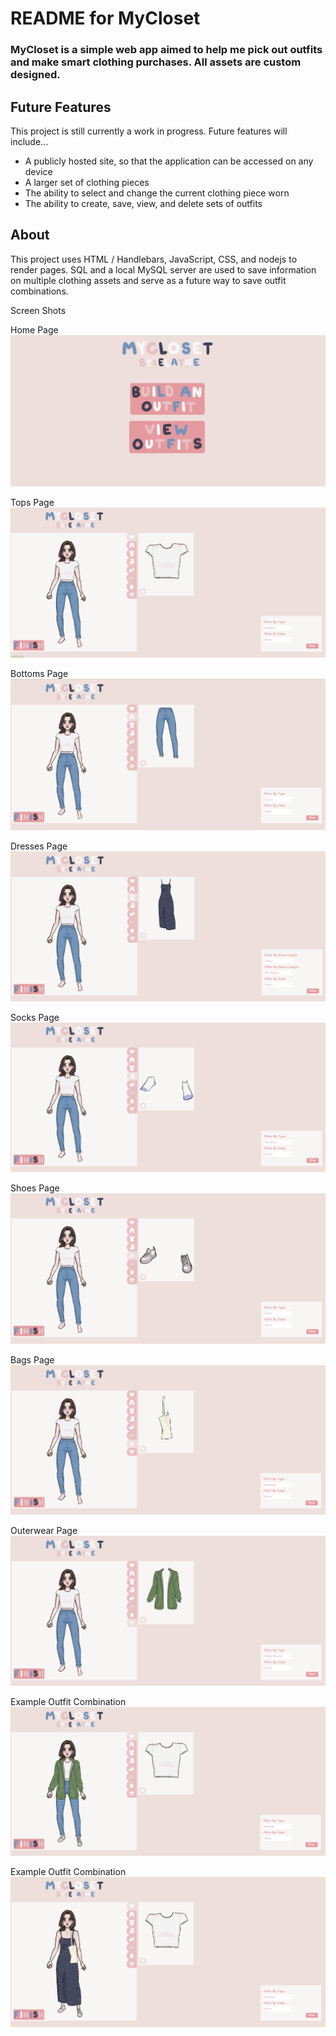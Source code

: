 # README for MyCloset
### MyCloset is a simple web app aimed to help me pick out outfits and make smart clothing purchases. All assets are custom designed. 

## Future Features
This project is still currently a work in progress. Future features will include...
- A publicly hosted site, so that the application can be accessed on any device 
- A larger set of clothing pieces
- The ability to select and change the current clothing piece worn
- The ability to create, save, view, and delete sets of outfits

## About 
This project uses HTML / Handlebars, JavaScript, CSS, and nodejs to render pages.
SQL and a local MySQL server are used to save information on multiple clothing assets and serve as a future way to save outfit combinations.

Screen Shots

Home Page
![Home Page Photo](https://github.com/METrimble/MyCloset/blob/master/screenshots/Screenshot%202024-07-17%20123425.png)

Tops Page
![Tops Photo](https://github.com/METrimble/MyCloset/blob/master/screenshots/Screenshot%202024-07-17%20123455.png)

Bottoms Page
![Bottoms Photo](https://github.com/METrimble/MyCloset/blob/master/screenshots/Screenshot%202024-07-17%20123518.png)

Dresses Page
![Dresses Photo](https://github.com/METrimble/MyCloset/blob/master/screenshots/Screenshot%202024-07-17%20123534.png)

Socks Page
![Socks Photo](https://github.com/METrimble/MyCloset/blob/master/screenshots/Screenshot%202024-07-17%20123548.png)

Shoes Page
![Shoes Photo](https://github.com/METrimble/MyCloset/blob/master/screenshots/Screenshot%202024-07-17%20123609.png)

Bags Page
![Bags Photo](https://github.com/METrimble/MyCloset/blob/master/screenshots/Screenshot%202024-07-17%20123625.png)

Outerwear Page
![Outerwear Photo](https://github.com/METrimble/MyCloset/blob/master/screenshots/Screenshot%202024-07-17%20123637.png)

Example Outfit Combination
![Example Outfit Combination Photo](https://github.com/METrimble/MyCloset/blob/master/screenshots/Screenshot%202024-07-17%20123822.png)

Example Outfit Combination
![Example Outfit Combination Photo](https://github.com/METrimble/MyCloset/blob/master/screenshots/Screenshot%202024-07-17%20124049.png)
